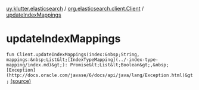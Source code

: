 [uy.klutter.elasticsearch](../index.md) / [org.elasticsearch.client.Client](index.md) / [updateIndexMappings](.)


# updateIndexMappings

`fun Client.updateIndexMappings(index:&nbsp;String, mappings:&nbsp;List&lt;[IndexTypeMapping](../-index-type-mapping/index.md)&gt;): Promise&lt;List&lt;Boolean&gt;,&nbsp;[Exception](http://docs.oracle.com/javase/6/docs/api/java/lang/Exception.html)&gt;` [(source)](https://github.com/kohesive/klutter/blob/master/elasticsearch-jdk7/src/main/kotlin/uy/klutter/elasticsearch/Client.kt#L147)


